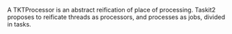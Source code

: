 A TKTProcessor is an abstract reification of place of processing. Taskit2 proposes to reificate threads as processors, and processes as jobs, divided in tasks.
